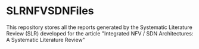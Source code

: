 # SLRNFVSDNFiles
This repository stores all the reports generated by the Systematic Literature Review (SLR) developed for the article "Integrated NFV / SDN Architectures: A Systematic Literature Review"
